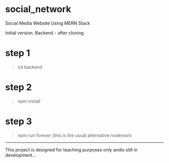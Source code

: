 # social_network

Social Media Website Using MERN Stack

Initial version. Backend - after cloning

# step 1

> cd backend

# step 2

> npm install

# step 3

> npm run forever (this is the usual alternative nodemon)

---

This project is designed for teaching purposes only andis still in development...
